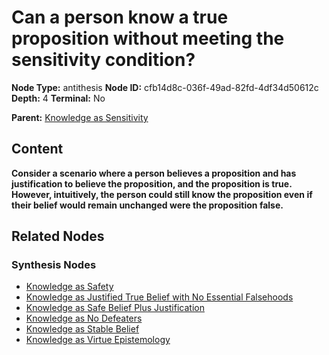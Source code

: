 # Can a person know a true proposition without meeting the sensitivity condition?

**Node Type:** antithesis
**Node ID:** cfb14d8c-036f-49ad-82fd-4df34d50612c
**Depth:** 4
**Terminal:** No

**Parent:** [Knowledge as Sensitivity](knowledge-as-sensitivity-synthesis-b95cfa68-70fa-4507-9fda-50da33c047b5.md)

## Content

**Consider a scenario where a person believes a proposition and has justification to believe the proposition, and the proposition is true. However, intuitively, the person could still know the proposition even if their belief would remain unchanged were the proposition false.**

## Related Nodes

### Synthesis Nodes

- [Knowledge as Safety](knowledge-as-safety-synthesis-b7fa8ed3-9cf1-40cb-b487-053d59f6d606.md)
- [Knowledge as Justified True Belief with No Essential Falsehoods](knowledge-as-justified-true-belief-with-no-essential-falsehoods-synthesis-9a68e68f-0172-4d23-8c2b-ef11bdc990c8.md)
- [Knowledge as Safe Belief Plus Justification](knowledge-as-safe-belief-plus-justification-synthesis-bf5b97d1-e187-4657-90d4-f0c452adcd93.md)
- [Knowledge as No Defeaters](knowledge-as-no-defeaters-synthesis-3a2e5b8a-e637-4f6e-9f3f-43bf4b85a699.md)
- [Knowledge as Stable Belief](knowledge-as-stable-belief-synthesis-89dbeb6d-0837-424b-b1c3-b0cd3bd45545.md)
- [Knowledge as Virtue Epistemology](knowledge-as-virtue-epistemology-synthesis-962e50d9-cbaa-45c0-be7b-707341d510f6.md)
